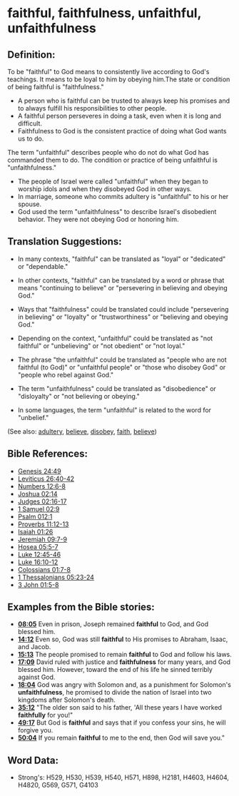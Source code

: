# faithful, faithfulness, unfaithful, unfaithfulness #

## Definition: ##

To be "faithful" to God means to consistently live according to God's teachings. It means to be loyal to him by obeying him.The state or condition of being faithful is "faithfulness."

* A person who is faithful can be trusted to always keep his promises and to always fulfill his responsibilities to other people.
* A faithful person perseveres in doing a task, even when it is long and difficult.
* Faithfulness to God is the consistent practice of doing what God wants us to do.

The term "unfaithful" describes people who do not do what God has commanded them to do. The condition or practice of being unfaithful is "unfaithfulness."

* The people of Israel were called "unfaithful" when they began to worship idols and when they disobeyed God in other ways.
* In marriage, someone who commits adultery is "unfaithful" to his or her spouse.
* God used the term "unfaithfulness" to describe Israel's disobedient behavior. They were not obeying God or honoring him.

## Translation Suggestions: ##

* In many contexts, "faithful" can be translated as "loyal" or "dedicated" or "dependable."
* In other contexts, "faithful" can be translated by a word or phrase that means "continuing to believe" or "persevering in believing and obeying God."
* Ways that "faithfulness" could be translated could include "persevering in believing" or "loyalty" or "trustworthiness" or "believing and obeying God."

* Depending on the context, "unfaithful" could be translated as "not faithful" or "unbelieving" or "not obedient" or "not loyal."
* The phrase "the unfaithful" could be translated as "people who are not faithful (to God)" or "unfaithful people" or "those who disobey God" or "people who rebel against God."
* The term "unfaithfulness" could be translated as "disobedience" or "disloyalty" or "not believing or obeying."
* In some languages, the term "unfaithful" is related to the word for "unbelief."

(See also: [adultery](../kt/adultery.md), [believe](../kt/believe.md), [disobey](../other/disobey.md), [faith](../kt/faith.md), [believe](../kt/believe.md))

## Bible References: ##

* [Genesis 24:49](rc://en/tn/help/gen/24/49)
* [Leviticus 26:40-42](rc://en/tn/help/lev/26/40)
* [Numbers 12:6-8](rc://en/tn/help/num/12/06)
* [Joshua 02:14](rc://en/tn/help/jos/02/14)
* [Judges 02:16-17](rc://en/tn/help/jdg/02/16)
* [1 Samuel 02:9](rc://en/tn/help/1sa/02/09)
* [Psalm 012:1](rc://en/tn/help/psa/012/001)
* [Proverbs 11:12-13](rc://en/tn/help/pro/11/12)
* [Isaiah 01:26](rc://en/tn/help/isa/01/26)
* [Jeremiah 09:7-9](rc://en/tn/help/jer/09/07)
* [Hosea 05:5-7](rc://en/tn/help/hos/05/05)
* [Luke 12:45-46](rc://en/tn/help/luk/12/45)
* [Luke 16:10-12](rc://en/tn/help/luk/16/10)
* [Colossians 01:7-8](rc://en/tn/help/col/01/07)
* [1 Thessalonians 05:23-24](rc://en/tn/help/1th/05/23)
* [3 John 01:5-8](rc://en/tn/help/3jn/01/05)

## Examples from the Bible stories: ##

* __[08:05](rc://en/tn/help/obs/08/05)__ Even in prison, Joseph remained __faithful__  to God, and God blessed him.
* __[14:12](rc://en/tn/help/obs/14/12)__ Even so, God was still __faithful__  to His promises to Abraham, Isaac, and Jacob.
* __[15:13](rc://en/tn/help/obs/15/13)__ The people promised to remain __faithful__  to God and follow his laws.
* __[17:09](rc://en/tn/help/obs/17/09)__ David ruled with justice and __faithfulness__  for many years, and God blessed him. However, toward the end of his life he sinned terribly against God.
* __[18:04](rc://en/tn/help/obs/18/04)__ God was angry with Solomon and, as a punishment for Solomon's __unfaithfulness__, he promised to divide the nation of Israel into two kingdoms after Solomon's death.
* __[35:12](rc://en/tn/help/obs/35/12)__ "The older son said to his father, 'All these years I have worked __faithfully__  for you!"
* __[49:17](rc://en/tn/help/obs/49/17)__ But God is __faithful__  and says that if you confess your sins, he will forgive you.
* __[50:04](rc://en/tn/help/obs/50/04)__ If you remain __faithful__  to me to the end, then God will save you."

## Word Data: ##

* Strong's: H529, H530, H539, H540, H571, H898, H2181, H4603, H4604, H4820, G569, G571, G4103
